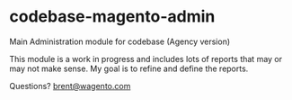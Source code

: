 # codebase-magento-admin
Main Administration module for codebase (Agency version)

This module is a work in progress and includes lots of reports that may or may not make sense. My goal is to refine and define the reports. 

Questions? brent@wagento.com
